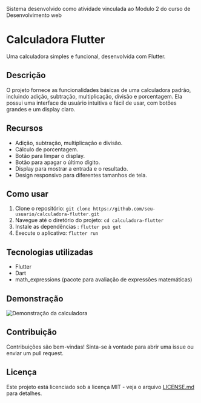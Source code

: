 
Sistema desenvolvido como atividade vinculada ao Modulo 2 do curso de Desenvolvimento web

# Calculadora Flutter

Uma calculadora simples e funcional, desenvolvida com Flutter.

## Descrição

O projeto fornece as funcionalidades básicas de uma calculadora padrão, incluindo adição, subtração, multiplicação, divisão e porcentagem. Ela possui uma interface de usuário intuitiva e fácil de usar, com botões grandes e um display claro.

## Recursos

- Adição, subtração, multiplicação e divisão.
- Cálculo de porcentagem.
- Botão para limpar o display.
- Botão para apagar o último dígito.
- Display para mostrar a entrada e o resultado.
- Design responsivo para diferentes tamanhos de tela.

## Como usar

1. Clone o repositório: `git clone https://github.com/seu-usuario/calculadora-flutter.git`
2. Navegue até o diretório do projeto: `cd calculadora-flutter`
3. Instale as dependências
: `flutter pub get`
4. Execute o aplicativo: `flutter run`

## Tecnologias utilizadas

- Flutter
- Dart
- math_expressions (pacote para avaliação de expressões matemáticas)

## Demonstração

![Demonstração da calculadora](demonstracao.gif)

## Contribuição

Contribuições são bem-vindas! Sinta-se à vontade para abrir uma issue ou enviar um pull request.

## Licença

Este projeto está licenciado sob a licença MIT - veja o arquivo [LICENSE.md](LICENSE.md) para detalhes.
